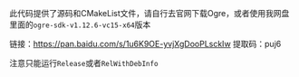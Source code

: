 此代码提供了源码和CMakeList文件，请自行去官网下载Ogre，或者使用我网盘里面的`ogre-sdk-v1.12.6-vc15-x64`版本

链接：https://pan.baidu.com/s/1u6K9OE-yvjXgDooPLsckIw 
提取码：puj6 

注意只能运行`Release`或者`RelWithDebInfo`